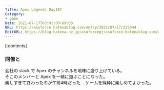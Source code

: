 ```yaml
---
Title: Apex Legends Day107
Category:
- game
Date: 2021-07-17T00:01:00+09:00
URL: https://asuforce.hatenablog.com/entry/2021/07/17/235944
EditURL: https://blog.hatena.ne.jp/asuforcegt/asuforce.hatenablog.com/atom/entry/26006613787869145
---
```


[:contents]

### 同僚と

会社の slack で Apex のチャンネルを地味に盛り上げている。  
そこのメンバーと Apex を一緒に遊ぶことになった。  
楽しすぎて終わったのが午前4時だった...
ゲームを純粋に楽しめてよかった。
